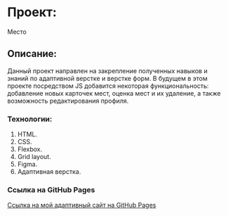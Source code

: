 # Проект: 
Место

## Описание: 
Данный проект направлен на закрепление полученных навыков и знаний по адаптивной верстке и верстке форм. В будущем в этом проекте посредством JS добавится некоторая функциональность: добавление новых карточек мест, оценка мест и их удаление, а также возможность редактирования профиля.

### Технологии:
1. HTML.
2. CSS. 
3. Flexbox.
4. Grid layout.
5. Figma.
6. Адаптивная верстка.

### Ссылка на GitHub Pages
[Ссылка на мой адаптивный сайт на GitHub Pages](https://eilerglen.github.io/mesto-project/index.html)